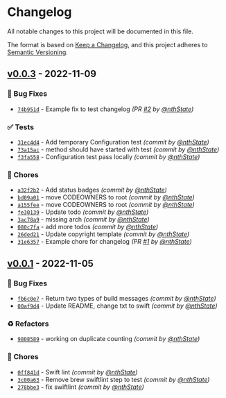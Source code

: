 # Changelog
All notable changes to this project will be documented in this file.

The format is based on [Keep a Changelog](https://keepachangelog.com/en/1.0.0/),
and this project adheres to [Semantic Versioning](https://semver.org/spec/v2.0.0.html).

## [v0.0.3] - 2022-11-09
### :bug: Bug Fixes
- [`74b951d`](https://github.com/nthState/ProductAnalysis/commit/74b951dc83b3e5071f91d4100358adfbe597d596) - Example fix to test changelog *(PR [#2](https://github.com/nthState/ProductAnalysis/pull/2) by [@nthState](https://github.com/nthState))*

### :white_check_mark: Tests
- [`31ec4d4`](https://github.com/nthState/ProductAnalysis/commit/31ec4d46cfa433a877c18457e584263f6b587c35) - Add temporary Configuration test *(commit by [@nthState](https://github.com/nthState))*
- [`73a15ac`](https://github.com/nthState/ProductAnalysis/commit/73a15ac90dcdf98ce0720d92e7e7b2f6321e50fa) - method should have started with test *(commit by [@nthState](https://github.com/nthState))*
- [`f3fa558`](https://github.com/nthState/ProductAnalysis/commit/f3fa55827381f8861546a5829dcd5be168236ae0) - Configuration test pass locally *(commit by [@nthState](https://github.com/nthState))*

### :wrench: Chores
- [`a32f2b2`](https://github.com/nthState/ProductAnalysis/commit/a32f2b285340ec38c81b93fac9a2a053665df504) - Add status badges *(commit by [@nthState](https://github.com/nthState))*
- [`bd09a01`](https://github.com/nthState/ProductAnalysis/commit/bd09a01a7218dde4e17564e368ec215f150417b4) - move CODEOWNERS to root *(commit by [@nthState](https://github.com/nthState))*
- [`a155fee`](https://github.com/nthState/ProductAnalysis/commit/a155fee8c93571c71709b25a0c32bcd48c92c5c6) - move CODEOWNERS to root *(commit by [@nthState](https://github.com/nthState))*
- [`fe30139`](https://github.com/nthState/ProductAnalysis/commit/fe3013901c204ef34559c0f5354d8b0e27350ef8) - Update todo *(commit by [@nthState](https://github.com/nthState))*
- [`3ac78a9`](https://github.com/nthState/ProductAnalysis/commit/3ac78a9864ff9854b9ced1e1d170169ff690d108) - missing arch *(commit by [@nthState](https://github.com/nthState))*
- [`080c7fa`](https://github.com/nthState/ProductAnalysis/commit/080c7fa66472256f44d276f5fba404a150a1fd0a) - add more todos *(commit by [@nthState](https://github.com/nthState))*
- [`26ded21`](https://github.com/nthState/ProductAnalysis/commit/26ded216db40fcb9308e72771c1f4751c4d2d54e) - Update copyright template *(commit by [@nthState](https://github.com/nthState))*
- [`31e6357`](https://github.com/nthState/ProductAnalysis/commit/31e635724357155f8ef066215723450b28afecd2) - Example chore for changelog *(PR [#1](https://github.com/nthState/ProductAnalysis/pull/1) by [@nthState](https://github.com/nthState))*


## [v0.0.1] - 2022-11-05
### :bug: Bug Fixes
- [`fb6c0e7`](https://github.com/nthState/ProductAnalysis/commit/fb6c0e782a859f2d1bb131c9f5078799a9264bd8) - Return two types of build messages *(commit by [@nthState](https://github.com/nthState))*
- [`00af9d4`](https://github.com/nthState/ProductAnalysis/commit/00af9d44f154c74e2d0cc34fb19d3b34981a3fe4) - Update README, change txt to swift *(commit by [@nthState](https://github.com/nthState))*

### :recycle: Refactors
- [`9808589`](https://github.com/nthState/ProductAnalysis/commit/98085896b5eea47da99b62f683857356f99bbcef) - working on duplicate counting *(commit by [@nthState](https://github.com/nthState))*

### :wrench: Chores
- [`0ff841d`](https://github.com/nthState/ProductAnalysis/commit/0ff841d36bc2d0d115c66a31ebdbd86bcf658bb5) - Swift lint *(commit by [@nthState](https://github.com/nthState))*
- [`3c00a63`](https://github.com/nthState/ProductAnalysis/commit/3c00a637f789daec3a7cded927213bcaf98e7756) - Remove brew swiftlint step to test *(commit by [@nthState](https://github.com/nthState))*
- [`278bbe3`](https://github.com/nthState/ProductAnalysis/commit/278bbe36440d4941cbacb6378f48dc8dd21368ec) - fix swiftlint *(commit by [@nthState](https://github.com/nthState))*


[v0.0.1]: https://github.com/nthState/ProductAnalysis/compare/v0.0.0...v0.0.1
[v0.0.3]: https://github.com/nthState/ProductAnalysis/compare/v0.0.2...v0.0.3
